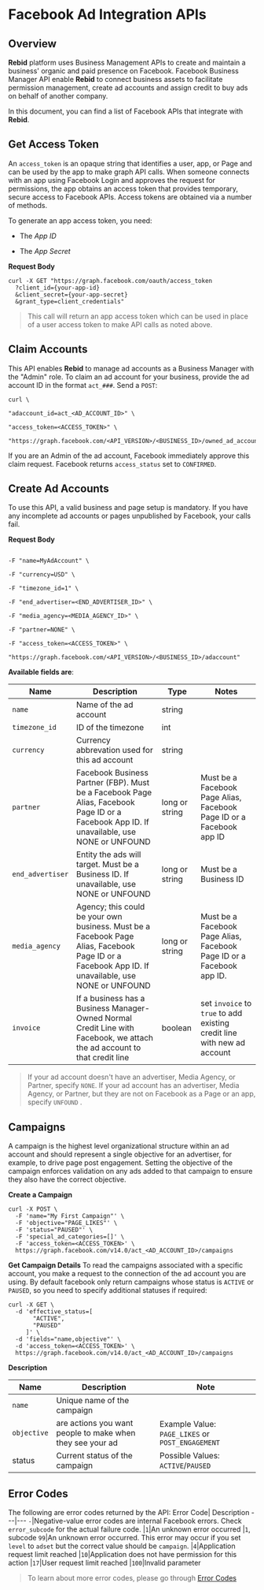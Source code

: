 ﻿# Facebook Ad Integration APIs

## Overview

**Rebid** platform uses  Business Management APIs to create and maintain a business' organic and paid presence on Facebook. Facebook Business Manager API enable **Rebid** to connect business assets to facilitate permission management, create ad accounts and assign credit to buy ads on behalf of another company.

In this document, you can find a list of Facebook APIs that integrate with **Rebid**.

## Get Access Token
An `access_token` is an opaque string that identifies a user, app, or Page and can be used by the app to make graph API calls. When someone connects with an app using Facebook Login and approves the request for permissions, the app obtains an access token that provides temporary, secure access to Facebook APIs. Access tokens are obtained via a number of methods.

To generate an app access token, you need:

* The *App ID*

* The *App Secret*

**Request Body**
```
curl -X GET "https://graph.facebook.com/oauth/access_token
  ?client_id={your-app-id}
  &client_secret={your-app-secret}
  &grant_type=client_credentials"
  ```
  >This call will return an app access token which can be used in place of a user access token to make API calls as noted above.

## Claim Accounts

This API enables **Rebid** to manage ad accounts as a Business Manager with the "Admin" role.
To claim an ad account for your business, provide the ad account ID in the format `act_###`. Send a `POST`:

``` HTTP
curl \

"adaccount_id=act_<AD_ACCOUNT_ID>" \

"access_token=<ACCESS_TOKEN>" \

"https://graph.facebook.com/<API_VERSION>/<BUSINESS_ID>/owned_ad_accounts"
```
If you are an Admin of the ad account, Facebook immediately approve this claim request. Facebook returns `access_status`  set to  `CONFIRMED`.
## Create Ad Accounts
To use this API, a valid business and page setup is mandatory. If you have any incomplete ad accounts or pages unpublished by Facebook, your calls fail.

**Request Body**
```curl \

-F "name=MyAdAccount" \

-F "currency=USD" \

-F "timezone_id=1" \

-F "end_advertiser=<END_ADVERTISER_ID>" \

-F "media_agency=<MEDIA_AGENCY_ID>" \

-F "partner=NONE" \

-F "access_token=<ACCESS_TOKEN>" \

"https://graph.facebook.com/<API_VERSION>/<BUSINESS_ID>/adaccount"
```
**Available fields are**:

| Name | Description | Type | Notes|
| ------- | -------------- | ----|--|
|`name`|Name of the ad account|string|
|`timezone_id`|ID of the timezone|int|
|`currency`|Currency abbrevation used for this ad account|string|
|`partner`|Facebook Business Partner (FBP). Must be a Facebook Page Alias, Facebook Page ID or a Facebook App ID. If unavailable, use NONE or UNFOUND| long or string| Must be a Facebook Page Alias, Facebook Page ID or a Facebook app ID|
|`end_advertiser`|Entity the ads will target. Must be a Business ID. If unavailable, use NONE or UNFOUND| long or string| Must be a Business ID|
|`media_agency`| Agency; this could be your own business. Must be a Facebook Page Alias, Facebook Page ID or a Facebook App ID. If unavailable, use NONE or UNFOUND| long or string| Must be a Facebook Page Alias, Facebook Page ID or a Facebook app ID.|
|`invoice`| If a business has a Business Manager-Owned Normal Credit Line with Facebook, we attach the ad account to that credit line| boolean| set `invoice` to `true` to add existing credit line with new ad account|

> If your ad account doesn't have an advertiser, Media Agency, or Partner, specify `NONE`. If your ad account has an advertiser, Media Agency, or Partner, but they are not on Facebook as a Page or an app, specify `UNFOUND` .

## Campaigns

A campaign is the highest level organizational structure within an ad account and should represent a single objective for an advertiser, for example, to drive page post engagement. Setting the objective of the campaign enforces validation on any ads added to that campaign to ensure they also have the correct objective.

**Create a Campaign** 
```
curl -X POST \
  -F 'name="My First Campaign"' \
  -F 'objective="PAGE_LIKES"' \
  -F 'status="PAUSED"' \
  -F 'special_ad_categories=[]' \
  -F 'access_token=<ACCESS_TOKEN>' \
  https://graph.facebook.com/v14.0/act_<AD_ACCOUNT_ID>/campaigns
  ```
  **Get Campaign Details**
To read the campaigns associated with a specific account, you make a request to the connection of the ad account you are using. By default facebook only return campaigns whose status is `ACTIVE` or `PAUSED`, so you need to specify additional statuses if required:

```
curl -X GET \
  -d 'effective_status=[
       "ACTIVE",
       "PAUSED"
     ]' \
  -d 'fields="name,objective"' \
  -d 'access_token=<ACCESS_TOKEN>' \
  https://graph.facebook.com/v14.0/act_<AD_ACCOUNT_ID>/campaigns
  ```
**Description**

Name| Description|Note
|----|---|---|
|`name`| Unique name of the campaign| |
|`objective`|are actions you want people to make when they see your ad|Example Value: `PAGE_LIKES` or `POST_ENGAGEMENT`|
|status| Current status of the campaign | Possible Values: `ACTIVE`/`PAUSED`|

## Error Codes 

The following are error codes returned by the API:
Error Code| Description
---|---
`-`|Negative-value error codes are internal Facebook errors. Check  `error_subcode`  for the actual failure code.
|`1`|An unknown error occurred
|`1`, subcode  `99`|An unknown error occurred. This error may occur if you set  `level`  to  `adset`  but the correct value should be  `campaign`.
|`4`|Application request limit reached
|`10`|Application does not have permission for this action
|`17`|User request limit reached
|`100`|Invalid parameter
> To learn about more error codes, please go through [Error Codes](https://developers.facebook.com/docs/marketing-api/error-reference)





